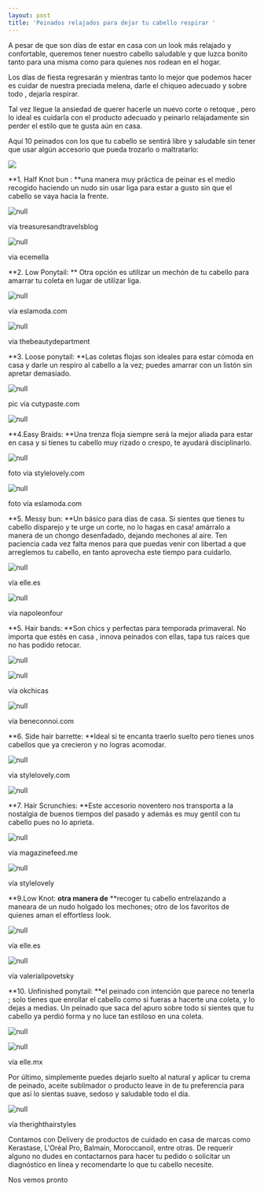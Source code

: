 ```yaml
---
layout: post
title: 'Peinados relajados para dejar tu cabello respirar '
---
```

A pesar de que son días de estar en casa con un look más relajado y confortable, queremos tener nuestro cabello saludable y que luzca bonito tanto para una misma como para quienes nos rodean en el hogar.

Los días de fiesta regresarán y mientras tanto lo mejor que podemos hacer es cuidar de nuestra preciada melena, darle el chiqueo adecuado y sobre todo , dejarla respirar. 

Tal vez llegue la ansiedad de querer hacerle un nuevo corte o retoque , pero lo ideal es cuidarla con el producto adecuado y peinarlo relajadamente sin perder el estilo que te gusta aún en casa.

Aquí 10 peinados con los que tu cabello se sentirá libre y saludable sin tener que usar algún accesorio que pueda trozarlo o maltratarlo:

![](/img/uploads/postcabello.jpg)

**1. Half Knot bun : **una manera muy práctica de peinar es el medio recogido haciendo un nudo sin usar liga para estar a gusto sin que el cabello se vaya hacia la frente. 

![null](/img/uploads/mediorecojidoconnudo.jpg)

vía treasuresandtravelsblog

![null](/img/uploads/mediorecogidonudo2.jpg)

vía ecemella

**2. Low Ponytail: ** Otra opción es utilizar un mechón de tu cabello para amarrar tu coleta en lugar de utilizar liga. 

![null](/img/uploads/ponytail.jpg)

vía eslamoda.com

![null](/img/uploads/coletanudo.jpg)

vía thebeautydepartment

**3. Loose ponytail: **Las coletas flojas son ideales para estar cómoda en casa y darle un respiro al cabello a la vez; puedes amarrar con un listón sin apretar demasiado.

![null](/img/uploads/-coletabaja1.jpg)

pic vía cutypaste.com

![null](/img/uploads/liston.jpg)

**4.Easy Braids: **Una trenza floja siempre será la mejor aliada para estar en casa y si tienes tu cabello muy rizado o crespo, te ayudará disciplinarlo.

![null](/img/uploads/trenzas.jpg)

foto vía stylelovely.com

![null](/img/uploads/trenza.jpg)

foto vía eslamoda.com 

**5. Messy bun: **Un básico para días de casa. Si sientes que tienes tu cabello disparejo y te urge un corte, no lo hagas en casa! amárralo a manera de un chongo desenfadado, dejando mechones al aire. Ten paciencia cada vez falta menos para que puedas venir con libertad a que arreglemos tu cabello, en tanto aprovecha este tiempo para cuidarlo.

![null](/img/uploads/chongo1.jpg)

vía elle.es 

![null](/img/uploads/messybun3.jpg)

vía napoleonfour

**5. Hair bands: **Son chics y perfectas para temporada primaveral. No importa que estés en casa , innova peinados con ellas, tapa tus raíces que no has podido retocar. 

![null](/img/uploads/coletamascada.jpg)

![null](/img/uploads/mediorecogido.jpg)

vía okchicas

![null](/img/uploads/hairbandchina.jpg)

vía beneconnoi.com

**6. Side hair barrette: **Ideal si te encanta traerlo suelto pero tienes unos cabellos que ya crecieron y no logras acomodar.

![null](/img/uploads/peinadorecogido.jpg)

vía stylelovely.com

![null](/img/uploads/sidehairbarrettes.jpg)

**7. Hair Scrunchies: **Este accesorio noventero nos transporta a la nostalgia de buenos tiempos del pasado y además es muy gentil con tu cabello pues no lo aprieta.

![null](/img/uploads/scrunchie.jpg)

vía magazinefeed.me

![null](/img/uploads/scrunchies.jpg)

vía stylelovely

**9.Low Knot: **otra manera de** **recoger tu cabello entrelazando a maneara de un nudo holgado los mechones; otro de los favoritos de quienes aman el effortless look.

![null](/img/uploads/nudo.jpg)

vía elle.es

![null](/img/uploads/nudo2.jpg)

vía valerialipovetsky

**10. Unfinished ponytail: **el peinado con intención que parece no tenerla ; solo tienes que enrollar el cabello como si fueras a hacerte una coleta, y lo dejas a medias. Un peinado que saca del apuro sobre todo si sientes que tu cabello ya perdió forma y no luce tan estiloso en una coleta.

![null](/img/uploads/unfinishedponytail.jpg)

![null](/img/uploads/unfinishedponytail2.jpg)

vía elle.mx 

Por último, simplemente puedes dejarlo suelto al natural y aplicar tu crema de peinado, aceite sublimador o producto leave in de tu preferencia para que así lo sientas suave, sedoso y saludable todo el día.

![null](/img/uploads/curlyhair.jpg)

vía therighthairstyles

Contamos con Delivery de productos de cuidado en casa de marcas como Kerastase, L'Oréal Pro, Balmain, Moroccanoil, entre otras. De requerir alguno no dudes en contactarnos para hacer tu pedido o solicitar un diagnóstico en línea y recomendarte lo que tu cabello necesite.

Nos vemos pronto
